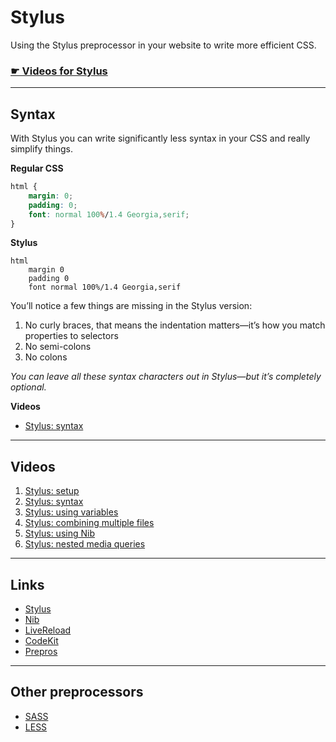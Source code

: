 # Stylus

Using the Stylus preprocessor in your website to write more efficient CSS.

### [☛ Videos for Stylus](https://www.youtube.com/playlist?feature=edit_ok&list=PLWjCJDeWfDddW7jbwiz2c4D40fzyoXzUd)

---

## Syntax

With Stylus you can write significantly less syntax in your CSS and really simplify things.

**Regular CSS**

```css
html {
	margin: 0;
	padding: 0;
	font: normal 100%/1.4 Georgia,serif;
}
```

**Stylus**
```stylus
html
	margin 0
	padding 0
	font normal 100%/1.4 Georgia,serif
```

You’ll notice a few things are missing in the Stylus version:

1. No curly braces, that means the indentation matters—it’s how you match properties to selectors
2. No semi-colons
3. No colons

*You can leave all these syntax characters out in Stylus—but it’s completely optional.*

**Videos**

- [Stylus: syntax](https://www.youtube.com/watch?v=xnI4fqXsu2s&list=PLWjCJDeWfDddW7jbwiz2c4D40fzyoXzUd&index=1)

---

## Videos

1. [Stylus: setup](https://www.youtube.com/watch?v=V_ndWAsouXM&list=PLWjCJDeWfDddW7jbwiz2c4D40fzyoXzUd&index=1)
2. [Stylus: syntax](https://www.youtube.com/watch?v=xnI4fqXsu2s&list=PLWjCJDeWfDddW7jbwiz2c4D40fzyoXzUd&index=2)
3. [Stylus: using variables](https://www.youtube.com/watch?v=VN6trmTBCVs&list=PLWjCJDeWfDddW7jbwiz2c4D40fzyoXzUd&index=3)
4. [Stylus: combining multiple files](https://www.youtube.com/watch?v=xJA0sn3zCmA&list=PLWjCJDeWfDddW7jbwiz2c4D40fzyoXzUd&index=4)
5. [Stylus: using Nib](https://www.youtube.com/watch?v=tiVoYa-VzuU&list=PLWjCJDeWfDddW7jbwiz2c4D40fzyoXzUd&index=5)
6. [Stylus: nested media queries](https://www.youtube.com/watch?v=ldqP5c5WhH4&list=PLWjCJDeWfDddW7jbwiz2c4D40fzyoXzUd&index=6)

---

## Links

- [Stylus](http://learnboost.github.io/stylus/)
- [Nib](http://visionmedia.github.io/nib/)
- [LiveReload](http://livereload.com/)
- [CodeKit](http://incident57.com/codekit/)
- [Prepros](http://alphapixels.com/prepros/)

---

## Other preprocessors

- [SASS](http://sass-lang.com/)
- [LESS](http://lesscss.org/)
